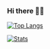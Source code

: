 ### Hi there 👋🏽

<!--
**johanremilien/johanremilien** is a ✨ _special_ ✨ repository because its `README.md` (this file) appears on your GitHub profile.

Here are some ideas to get you started:

- 🔭 I’m currently working on ...
- 🌱 I’m currently learning ...
- 👯 I’m looking to collaborate on ...
- 🤔 I’m looking for help with ...
- 💬 Ask me about ...
- 📫 How to reach me: ...
- 😄 Pronouns: ...
- ⚡ Fun fact: ...
-->

[![Top Langs](https://github-readme-stats.vercel.app/api/top-langs/?username=johanremilien&layout=compact&theme=graywhite)](https://github.com/johanremilien)

<!-- https://github.com/anuraghazra/github-readme-stats/blob/master/themes/README.md -->
[![Stats](https://github-readme-stats-one-bice.vercel.app/api?username=johanremilien&show_icons=true&include_all_commits=true&count_private=true&role=ORGANIZATION_MEMBER,COLLABORATOR&theme=flag-india)](https://github.com/johanremilien)
